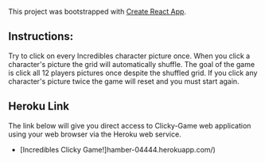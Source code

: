 This project was bootstrapped with [Create React App](https://github.com/facebook/create-react-app).

## Instructions: 

Try to click on every Incredibles character picture once. When you click a character's picture the grid will automatically shuffle. The goal of the game is click all 12 players pictures once despite the shuffled grid. If you click any character's picture twice the game will reset and you must start again.

## Heroku Link
The link below will give you direct access to Clicky-Game web application using your web browser via the Heroku web service. 

* [Incredibles Clicky Game!]hamber-04444.herokuapp.com/)

